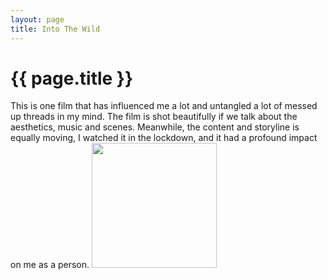 ```yaml
---
layout: page
title: Into The Wild
---
```

<h1 class="center">{{ page.title }}</h1>
This is one film that has influenced me a lot and untangled a lot of messed up threads in my mind. The film is shot beautifully if we talk about the aesthetics, music and scenes. Meanwhile, the content and storyline is equally moving, I watched it in the lockdown, and it had a profound impact on me as a person. 

<img class="center-image" src="into-the-wild-poster.png" width="200px">

